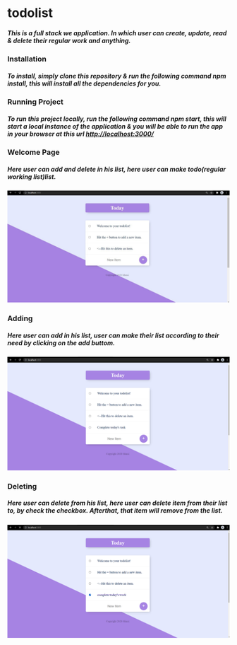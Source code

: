 # todolist
<h5>This is a full stack we application. In which user can create, update, read & delete their regular work and anything.</h5>

<h3>Installation</h3>
<h5>To install, simply clone this repository & run the following command npm install, this will install all the dependencies for you.</h5>

<h3>Running Project</h3>
<h5>To run this project locally, run the following command npm start, this will start a local instance of the application & you will be able to run the app in your browser at this url <a href="url"> http://localhost:3000/</a> </h5>

<h3>Welcome Page</h3>
<h5> Here user can add and delete in his list, here user can make todo(regular working list)list.</h5>
<img src="images/welcome.png" alt="wlcm">

<h3>Adding</h3>
<h5> Here user can add in his list, user can make their list according to their need by clicking on the add buttom.</h5>
<img src="images/add.png" alt="add">

<h3>Deleting</h3>
<h5> Here user can delete from his list, here user can delete item from their list to, by check the checkbox. Afterthat, that item will remove from the list.</h5>
<img src="images/delete.png" alt="delete">
